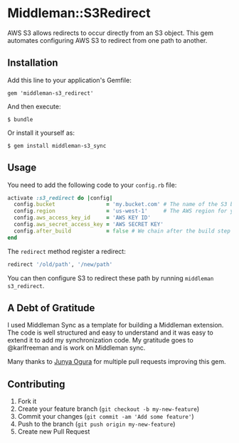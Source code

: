 # Middleman::S3Redirect

AWS S3 allows redirects to occur directly from an S3 object. This gem
automates configuring AWS S3 to redirect from one path to another.

## Installation

Add this line to your application's Gemfile:

    gem 'middleman-s3_redirect'

And then execute:

    $ bundle

Or install it yourself as:

    $ gem install middleman-s3_sync

## Usage

You need to add the following code to your ```config.rb``` file:

```ruby
activate :s3_redirect do |config|
  config.bucket                = 'my.bucket.com' # The name of the S3 bucket you are targetting. This is globally unique.
  config.region                = 'us-west-1'     # The AWS region for your bucket.
  config.aws_access_key_id     = 'AWS KEY ID'
  config.aws_secret_access_key = 'AWS SECRET KEY'
  config.after_build           = false # We chain after the build step by default. This may not be your desired behavior...
end
```

The ```redirect``` method register a redirect:

```ruby
redirect '/old/path', '/new/path'
```

You can then configure S3 to redirect these path by running  ```middleman s3_redirect```. 

## A Debt of Gratitude

I used Middleman Sync as a template for building a Middleman extension.
The code is well structured and easy to understand and it was easy to
extend it to add my synchronization code. My gratitude goes to @karlfreeman
and is work on Middleman sync.

Many thanks to [Junya Ogura](https://github.com/juno) for multiple pull
requests improving this gem. 

## Contributing

1. Fork it
2. Create your feature branch (`git checkout -b my-new-feature`)
3. Commit your changes (`git commit -am 'Add some feature'`)
4. Push to the branch (`git push origin my-new-feature`)
5. Create new Pull Request
